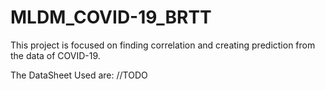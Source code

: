 # MLDM_COVID-19_BRTT

This project is focused on finding correlation and creating prediction from the data of COVID-19.

The DataSheet Used are:
//TODO
